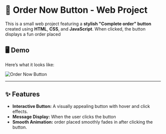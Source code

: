 # 🎉 Order Now Button - Web Project

This is a small web project featuring a **stylish "Complete order" button** created using **HTML**, **CSS**, and **JavaScript**. When clicked, the button displays a fun order placed

## 🖥️ Demo

Here’s what it looks like:

![Order Now Button]()  

---

## ✨ Features

- **Interactive Button:** A visually appealing button with hover and click effects.
- **Message Display:** When the user clicks the button
- **Smooth Animation:** order placed smoothly fades in after clicking the button.


